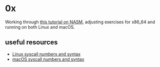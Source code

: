 # 0x

Working through [this tutorial on NASM](https://www.tutorialspoint.com/assembly_programming/index.htm), adjusting exercises for x86_64 and running on both Linux and macOS.

## useful resources

- [Linux syscall numbers and syntax](https://blog.rchapman.org/posts/Linux_System_Call_Table_for_x86_64/)
- [macOS syscall numbers and syntax](https://opensource.apple.com/source/xnu/xnu-1504.3.12/bsd/kern/syscalls.master)
